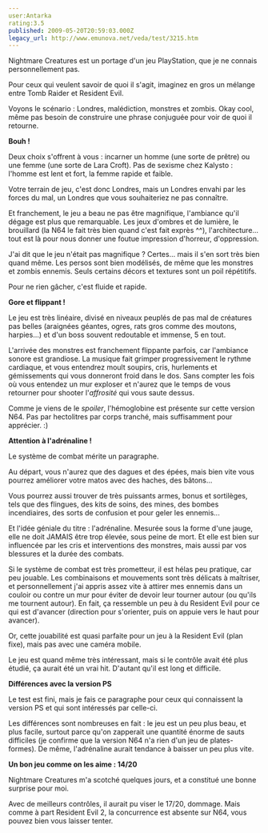 ```yaml
---
user:Antarka
rating:3.5
published: 2009-05-20T20:59:03.000Z
legacy_url: http://www.emunova.net/veda/test/3215.htm
---
```

Nightmare Creatures est un portage d'un jeu PlayStation, que je ne connais personnellement pas.  

  

Pour ceux qui veulent savoir de quoi il s'agit, imaginez en gros un mélange entre Tomb Raider et Resident Evil.  

  

Voyons le scénario : Londres, malédiction, monstres et zombis. Okay cool, même pas besoin de construire une phrase conjuguée pour voir de quoi il retourne.  

  

**Bouh !**  

  

Deux choix s'offrent à vous : incarner un homme (une sorte de prêtre) ou une femme (une sorte de Lara Croft). Pas de sexisme chez Kalysto : l'homme est lent et fort, la femme rapide et faible.  

  

Votre terrain de jeu, c'est donc Londres, mais un Londres envahi par les forces du mal, un Londres que vous souhaiteriez ne pas connaître.  

  

Et franchement, le jeu a beau ne pas être magnifique, l'ambiance qu'il dégage est plus que remarquable. Les jeux d'ombres et de lumière, le brouillard (la N64 le fait très bien quand c'est fait exprès ^^), l'architecture... tout est là pour nous donner une foutue impression d'horreur, d'oppression.  

  

J'ai dit que le jeu n'était pas magnifique ? Certes... mais il s'en sort très bien quand même. Les persos sont bien modélisés, de même que les monstres et zombis ennemis. Seuls certains décors et textures sont un poil répétitifs.  

  

Pour ne rien gâcher, c'est fluide et rapide.  

  

**Gore et flippant !**  

  

Le jeu est très linéaire, divisé en niveaux peuplés de pas mal de créatures pas belles (araignées géantes, ogres, rats gros comme des moutons, harpies...) et d'un boss souvent redoutable et immense, 5 en tout.  

  

L'arrivée des monstres est franchement flippante parfois, car l'ambiance sonore est grandiose. La musique fait grimper progressivement le rythme cardiaque, et vous entendrez moult soupirs, cris, hurlements et gémissements qui vous donneront froid dans le dos. Sans compter les fois où vous entendez un mur exploser et n'aurez que le temps de vous retourner pour shooter l'_affrosité_ qui vous saute dessus.  

  

Comme je viens de le _spoiler_, l'hémoglobine est présente sur cette version N64\. Pas par hectolitres par corps tranché, mais suffisamment pour apprécier. :)  

  

**Attention à l'adrénaline !**  

  

Le système de combat mérite un paragraphe.  

  

Au départ, vous n'aurez que des dagues et des épées, mais bien vite vous pourrez améliorer votre matos avec des haches, des bâtons...  

  

Vous pourrez aussi trouver de très puissants armes, bonus et sortilèges, tels que des flingues, des kits de soins, des mines, des bombes incendiaires, des sorts de confusion et pour geler les ennemis...  

  

Et l'idée géniale du titre : l'adrénaline. Mesurée sous la forme d'une jauge, elle ne doit JAMAIS être trop élevée, sous peine de mort. Et elle est bien sur influencée par les cris et interventions des monstres, mais aussi par vos blessures et la durée des combats.  

  

Si le système de combat est très prometteur, il est hélas peu pratique, car peu jouable. Les combinaisons et mouvements sont très délicats à maîtriser, et personnellement j'ai appris assez vite à attirer mes ennemis dans un couloir ou contre un mur pour éviter de devoir leur tourner autour (ou qu'ils me tournent autour). En fait, ça ressemble un peu à du Resident Evil pour ce qui est d'avancer (direction pour s'orienter, puis on appuie vers le haut pour avancer).  

  

Or, cette jouabilité est quasi parfaite pour un jeu à la Resident Evil (plan fixe), mais pas avec une caméra mobile.  

  

Le jeu est quand même très intéressant, mais si le contrôle avait été plus étudié, ça aurait été un vrai hit. D'autant qu'il est long et difficile.  

  

**Différences avec la version PS**  

  

Le test est fini, mais je fais ce paragraphe pour ceux qui connaissent la version PS et qui sont intéressés par celle-ci.  

  

Les différences sont nombreuses en fait : le jeu est un peu plus beau, et plus facile, surtout parce qu'on zapperait une quantité énorme de sauts difficiles (je confirme que la version N64 n'a rien d'un jeu de plates-formes). De même, l'adrénaline aurait tendance à baisser un peu plus vite.  

  

**Un bon jeu comme on les aime : 14/20**  

  

Nightmare Creatures m'a scotché quelques jours, et a constitué une bonne surprise pour moi.  

  

Avec de meilleurs contrôles, il aurait pu viser le 17/20, dommage. Mais comme à part Resident Evil 2, la concurrence est absente sur N64, vous pouvez bien vous laisser tenter.
